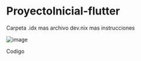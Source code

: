 # ProyectoInicial-flutter
Carpeta .idx mas archivo dev.nix mas instrucciones


![image](https://github.com/user-attachments/assets/30455ec6-024b-4306-b994-49e0cddce5ab)

Codigo
